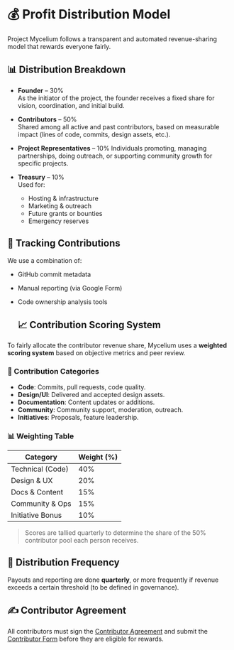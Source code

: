 # 💰 Profit Distribution Model

Project Mycelium follows a transparent and automated revenue-sharing model that rewards everyone fairly.

## 📊 Distribution Breakdown

- **Founder** – 30%  
  As the initiator of the project, the founder receives a fixed share for vision, coordination, and initial build.

- **Contributors** – 50%  
  Shared among all active and past contributors, based on measurable impact (lines of code, commits, design assets, etc.).

- **Project Representatives** – 10%
 Individuals promoting, managing partnerships, doing outreach, or supporting community growth for specific projects.

- **Treasury** – 10%  
  Used for:
  - Hosting & infrastructure
  - Marketing & outreach
  - Future grants or bounties
  - Emergency reserves

## 📁 Tracking Contributions

We use a combination of:
- GitHub commit metadata
- Manual reporting (via Google Form)
- Code ownership analysis tools

  ## 📈 Contribution Scoring System

To fairly allocate the contributor revenue share, Mycelium uses a **weighted scoring system** based on objective metrics and peer review.

### 🧮 Contribution Categories

- **Code**: Commits, pull requests, code quality.
- **Design/UI**: Delivered and accepted design assets.
- **Documentation**: Content updates or additions.
- **Community**: Community support, moderation, outreach.
- **Initiatives**: Proposals, feature leadership.

### 📊 Weighting Table

| Category         | Weight (%) |
|------------------|------------|
| Technical (Code) | 40%        |
| Design & UX      | 20%        |
| Docs & Content   | 15%        |
| Community & Ops  | 15%        |
| Initiative Bonus | 10%        |

> Scores are tallied quarterly to determine the share of the 50% contributor pool each person receives.


## 📆 Distribution Frequency

Payouts and reporting are done **quarterly**, or more frequently if revenue exceeds a certain threshold (to be defined in governance).

## ✍️ Contributor Agreement

All contributors must sign the [Contributor Agreement](./AGREEMENT_TEMPLATE.pdf) and submit the [Contributor Form](https://docs.google.com/forms/d/e/1FAIpQLSctIFIYWTs7Map4rujeA_DoNn0XftSlQIRi76rx9imspaZ5eQ/viewform) before they are eligible for rewards.

